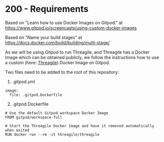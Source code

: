 # 200 - Requirements

Based on "Learn how to use Docker Images on Gitpod." at https://www.gitpod.io/screencasts/using-custom-docker-images

Based on "Name your build stages" at https://docs.docker.com/build/building/multi-stage/

As we will be using Gitpod to run Threagile, and Threagile has a Docker Image which can be obtained publicly, we follow the instructions how to use a custom (here: [Threagile](https://hub.docker.com/r/threagile/threagile)) Docker Image on Gitpod.

Two files need to be added to the root of this repository:

1) .gitpod.yml

  ```
  image: 
    file: .gitpod.Dockerfile
  ```

2) .gitpod.Dockerfile

  ```
  # Use the default Gitpod workspace Docker Image
  FROM gitpod/workspace-full

  # Start the Threagile Docker Image and have it removed automatically when exited
  RUN docker run --rm -it threagile/threagile
  ``` 

